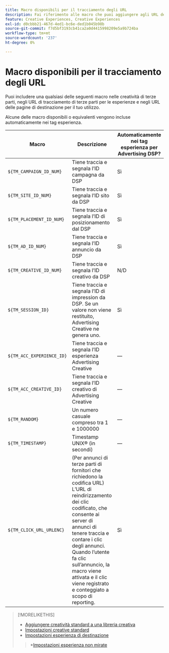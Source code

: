```yaml
---
title: Macro disponibili per il tracciamento degli URL
description: Fai riferimento alle macro che puoi aggiungere agli URL della tua pagina di destinazione, agli URL di tracciamento e alle creatività di terze parti.
feature: Creative Experiences, Creative Experiences
exl-id: d0cbbb21-467d-4ed1-bc6e-ded1b045b98b
source-git-commit: f7d5bf3193cb41ca2a0d4415998209e5a9b724ba
workflow-type: tm+mt
source-wordcount: '237'
ht-degree: 0%

---
```


# Macro disponibili per il tracciamento degli URL

<!-- More feature metadata???  -->

Puoi includere una qualsiasi delle seguenti macro nelle creatività di terze parti, negli URL di tracciamento di terze parti per le esperienze e negli URL delle pagine di destinazione per il tuo utilizzo.

Alcune delle macro disponibili o equivalenti vengono incluse automaticamente nei tag esperienza.

<!-- Later: 

| Macro | Description | Automatically in experience tags for Advertising DSP? | Automatically in experience tags for [!DNL Google Campaign Manager 360]? |
| --- | --- | --- | --- |
| `${TM_CAMPAIGN_ID_NUM}` | Tracks and reports the campaign ID from the DSP | Yes | No, but tags include the equivalent [!DNL Google Campaign Manager 360] macro `%ebuy!` |
| `${TM_SITE_ID_NUM}` | Tracks and reports the site ID from the DSP | Yes | No, but tags include the equivalent [!DNL Google Campaign Manager 360] macro `%esid!` |
| `${TM_PLACEMENT_ID_NUM}` | Tracks and reports the placement ID from the DSP | Yes | No, but tags include the equivalent [!DNL Google Campaign Manager 360] macro `%epid!` |
| `${TM_AD_ID_NUM}` | Tracks and reports the ad ID from the DSP | Yes | No, but tags include the equivalent [!DNL Google Campaign Manager 360] macro `%eaid!` |
| `${TM_CREATIVE_ID_NUM}` | Tracks and reports the creative ID from the DSP | N/A | No, but tags include the equivalent [!DNL Google Campaign Manager 360] macro `%ecid!` |
| `${TM_SESSION_ID}` | Tracks and reports the impression ID from the DSP. If a value isn't returned, Advertising Creative generates one. | Yes | &mdash; |
| `${TM_ACC_EXPERIENCE_ID}` | Tracks and reports the Advertising Creative experience ID | &mdash; | &mdash; |
| `${TM_ACC_CREATIVE_ID}` | Tracks and reports the Advertising Creative creative ID | &mdash; | &mdash; |
| `${TM_RANDOM}` | A random number between 1 and 1000000 | &mdash; | &mdash; |
| `${TM_TIMESTAMP}` | The Unix Timestamp (in seconds) | &mdash; | &mdash; |
| `${TM_CLICK_URL_URLENC}` | (For third-party ads from vendors who require URL encoding) The encoded click redirect URL, which enables ad servers to track and count ad clicks. When the ad is served and the user clicks on it, the macro is activated, and the click is recorded and counted for reporting purposes. | Yes | &mdash; |

-->

| Macro | Descrizione | Automaticamente nei tag esperienza per Advertising DSP? |
| --- | --- | --- |
| `${TM_CAMPAIGN_ID_NUM}` | Tiene traccia e segnala l’ID campagna da DSP | Sì |
| `${TM_SITE_ID_NUM}` | Tiene traccia e segnala l’ID sito da DSP | Sì |
| `${TM_PLACEMENT_ID_NUM}` | Tiene traccia e segnala l’ID di posizionamento dal DSP | Sì |
| `${TM_AD_ID_NUM}` | Tiene traccia e segnala l’ID annuncio da DSP | Sì |
| `${TM_CREATIVE_ID_NUM}` | Tiene traccia e segnala l’ID creativo da DSP | N/D |
| `${TM_SESSION_ID}` | Tiene traccia e segnala l’ID di impression da DSP. Se un valore non viene restituito, Advertising Creative ne genera uno. | Sì |
| `${TM_ACC_EXPERIENCE_ID}` | Tiene traccia e segnala l’ID esperienza Advertising Creative | — |
| `${TM_ACC_CREATIVE_ID}` | Tiene traccia e segnala l’ID creativo di Advertising Creative | — |
| `${TM_RANDOM}` | Un numero casuale compreso tra 1 e 1000000 | — |
| `${TM_TIMESTAMP}` | Timestamp UNIX® (in secondi) | — |
| `${TM_CLICK_URL_URLENC}` | (Per annunci di terze parti di fornitori che richiedono la codifica URL) L’URL di reindirizzamento dei clic codificato, che consente ai server di annunci di tenere traccia e contare i clic degli annunci. Quando l’utente fa clic sull’annuncio, la macro viene attivata e il clic viene registrato e conteggiato a scopo di reporting. | Sì |

>[!MORELIKETHIS]
>
>* [Aggiungere creatività standard a una libreria creativa](/help/creative/creative-libraries/creative-add-standard.md#creative-add-third-party)
>* [Impostazioni creative standard](/help/creative/creative-libraries/creative-settings-standard.md#creative-settings-third-party)
>* [Impostazioni esperienza di destinazione](/help/creative/experiences/experience-settings-targeting.md)
>  >*[Impostazioni esperienza non mirate](/help/creative/experiences/experience-settings-no-targeting.md)
